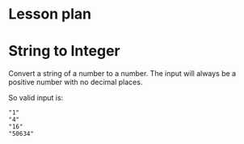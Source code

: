 # Lesson plan
  
 # String to Integer

Convert a string of a number to a number.
The input will always be a positive number with no decimal places.

So valid input is:
```
"1"
"4"
"16"
"50634"
```
  